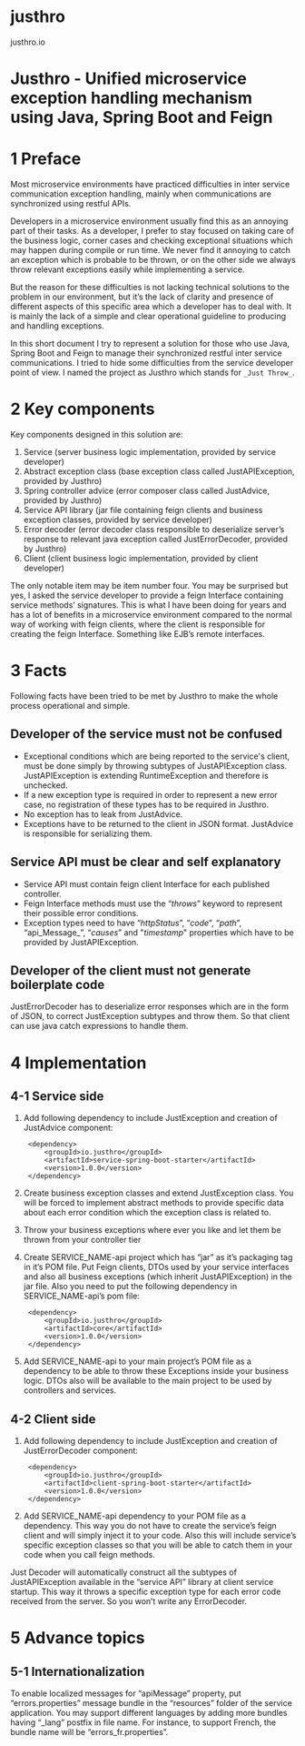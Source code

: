 # justhro
justhro.io

# Justhro - Unified microservice exception handling mechanism using Java, Spring Boot and Feign


# 1 Preface

Most microservice environments have practiced difficulties in inter service communication exception handling, mainly when communications are synchronized using restful APIs. 

Developers in a microservice environment usually find this as an annoying part of their tasks. As a developer, I prefer to stay focused on taking care of the business logic, corner cases and checking exceptional situations which may happen during compile or run time. We never find it annoying to catch an exception which is probable to be thrown, or on the other side we always throw relevant exceptions easily while implementing a service.

But the reason for these difficulties is not lacking technical solutions to the problem in our environment, but it’s the lack of clarity and presence of different aspects of this specific area which a developer has to deal with. It is mainly the lack of a simple and clear operational guideline to producing and handling exceptions.

In this short document I try to represent a solution for those who use Java, Spring Boot and Feign to manage their synchronized restful inter service communications. I tried to hide some difficulties from the service developer point of view. I named the project as Justhro which stands for `_Just Throw_`.


# 2 Key components

Key components designed in this solution are:



1. Service (server business logic implementation, provided by service developer)
2. Abstract exception class (base exception class called JustAPIException, provided by Justhro)
3. Spring controller advice (error composer class called JustAdvice, provided by Justhro)
4. Service API library (jar file containing feign clients and business exception classes, provided by service developer)
5. Error decoder (error decoder class responsible to deserialize server’s response to relevant java exception called JustErrorDecoder, provided by Justhro)
6. Client (client business logic implementation, provided by client developer)

The only notable item may be item number four. You may be surprised but yes, I asked the service developer to provide a feign Interface containing service methods’ signatures. This is what I have been doing for years and has a lot of benefits in a microservice environment compared to the normal way of working with feign clients, where the client is responsible for creating the feign Interface. Something like EJB’s remote interfaces.


# 3 Facts

Following facts have been tried to be met by Justhro to make the whole process operational and simple.


## Developer of the service must not be confused



*   Exceptional conditions which are being reported to the service's client, must be done simply by throwing subtypes of JustAPIException class. JustAPIException is extending RuntimeException and therefore is unchecked.
*   If a new exception type is required in order to represent a new error case, no registration of these types has to be required in Justhro.
*   No exception has to leak from JustAdvice.
*   Exceptions have to be returned to the client in JSON format. JustAdvice is responsible for serializing them.


## Service API must be clear and self explanatory



*   Service API must contain feign client Interface for each published controller.
*   Feign Interface methods must use the “_throws_” keyword to represent their possible error conditions.
*   Exception types need to have “_httpStatus_”, “_code_”, “_path_”, “api_Message_”, “_causes_” and "_timestamp_" properties which have to be provided by JustAPIException.


## Developer of the client must not generate boilerplate code

JustErrorDecoder has to deserialize error responses which are in the form of JSON, to correct JustException subtypes and throw them. So that client can use java catch expressions to handle them.


# 4 Implementation


## 4-1 Service side



1. Add following dependency to include JustException and creation of JustAdvice component:
    
        <dependency>
            <groupId>io.justhro</groupId>
            <artifactId>service-spring-boot-starter</artifactId>
            <version>1.0.0</version>
        </dependency>
2. Create business exception classes and extend JustException class. You will be forced to implement abstract methods to provide specific data about each error condition which the exception class is related to.
3. Throw your business exceptions where ever you like and let them be thrown from your controller tier
4. Create SERVICE_NAME-api project which has “jar” as it’s packaging tag in it’s POM file. Put Feign clients, DTOs used by your service interfaces and also all business exceptions (which inherit JustAPIException) in the jar file. 
    Also you need to put the following dependency in SERVICE_NAME-api’s pom file:

        <dependency>
            <groupId>io.justhro</groupId>
            <artifactId>core</artifactId>
            <version>1.0.0</version>
        </dependency>
5. Add SERVICE_NAME-api to your main project’s POM file as a dependency to be able to throw these Exceptions inside your business logic. DTOs also will be available to the main project to be used by controllers and services.


## 4-2 Client side



1. Add following dependency to include JustException and creation of JustErrorDecoder component:
    
        <dependency>
            <groupId>io.justhro</groupId>
            <artifactId>client-spring-boot-starter</artifactId>
            <version>1.0.0</version>
        </dependency>

2. Add SERVICE_NAME-api dependency to your POM file as a dependency. This way you do not have to create the service’s feign client and will simply inject it to your code. Also this will include service’s specific exception classes so that you will be able to catch them in your code when you call feign methods. 

Just Decoder will automatically construct all the subtypes of JustAPIException available in the “service API” library at client service startup. This way it throws a specific exception type for each error code received from the server. So you won’t write any ErrorDecoder.


# 5 Advance topics
## 5-1 Internationalization
To enable localized messages for “apiMessage” property, put “errors.properties” message bundle in the “resources” folder of the service application. You may support different languages by adding more bundles having “_lang” postfix in file name. For instance, to support French, the bundle name will be “errors_fr.properties”.
